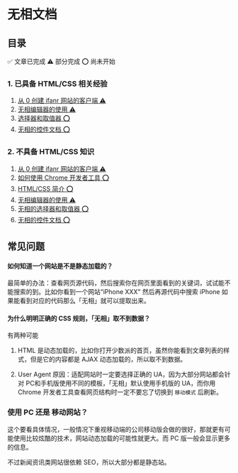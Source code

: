# 无相文档


## 目录

✅  文章已完成 ⚠️  部分完成 ⭕️ 尚未开始


### 1. 已具备 HTML/CSS 相关经验

1. [从 0 创建 ifanr 网站的客户端 ⚠️](./zh/GetStarted.md)
2. [无相编辑器的使用 ⚠️](./zh/Editor.md)
3. [选择器和取值器 ⭕️](./zh/WIP.md)
4. [无相的控件文档 ⭕️](./zh/Components.md)


### 2. 不具备 HTML/CSS 知识

1. [从 0 创建 ifanr 网站的客户端 ⚠️](./zh/GetStarted.md)
1. [如何使用 Chrome 开发者工具 ⭕️](./zh/WIP.md)
1. [HTML/CSS 简介 ⭕️](./zh/WIP.md)
1. [无相编辑器的使用 ⚠️](./zh/Editor.md)
1. [无相的选择器和取值器 ⭕️](./zh/WIP.md)
1. [无相的控件文档 ⭕️](./zh/Components.md)


## 常见问题


#### 如何知道一个网站是不是静态加载的？

最简单的办法：查看网页源代码，然后搜索你在网页里面看到的关键词，试试能不能搜索的到。比如你看到一个网站“iPhone XXX" 然后再源代码中搜索 iPhone 如果能看到对应的代码那么「无相」就可以提取出来。


#### 为什么明明正确的 CSS 规则，「无相」取不到数据？

有两种可能

1. HTML 是动态加载的，比如你打开少数派的首页，虽然你能看到文章列表的样式，但是它的内容都是 AJAX 动态加载的，所以取不到数据。

2. User Agent 原因：适配网站时一定要选择正确的 UA，因为大部分网站都会针对 PC和手机版使用不同的模板，「无相」默认使用手机版的 UA，而你用 Chrome 开发者工具查看网页结构时一定不要忘了切换到 `移动模式` 后刷新。


### 使用 PC 还是 移动网站？

这个要看具体情况，一般情况下重视移动端的公司移动版会做的很好，那就更有可能使用比较炫酷的技术，网站动态加载的可能性就更大。而 PC 版一般会显示更多的信息。

不过新闻资讯类网站很依赖 SEO，所以大部分都是静态站。
